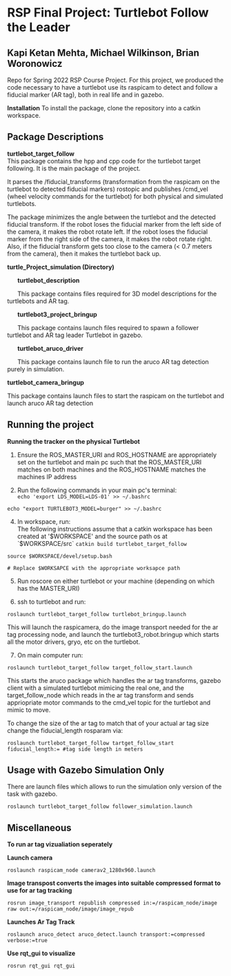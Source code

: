 # RSP Final Project: Turtlebot Follow the Leader
Kapi Ketan Mehta, Michael Wilkinson, Brian Woronowicz
------------------------------------------------
Repo for Spring 2022 RSP Course Project.
For this project, we produced the code necessary to have a turtlebot use its raspicam to detect and follow a fiducial marker (AR tag), both in real life and in gazebo. 

__Installation__
To install the package, clone the repository into a catkin workspace.

__Package Descriptions__
------------------------------------------------
__turtlebot_target_follow__  
This package contains the hpp and cpp code for the turtlebot target following. It is the main package of the project.  
	
It parses the /fiducial_transforms (transformation from the raspicam on the turtlebot to detected fiducial markers) rostopic and publishes /cmd_vel (wheel velocity commands for the turtlebot) for both physical and simulated turtlebots.   
	
The package minimizes the angle between the turtlebot and the detected fiducial transform. If the robot loses the fiducial marker from the left side of the camera, it makes the robot rotate left. If the robot loses the fiducial marker from the right side of the camera, it makes the robot rotate right. Also, if the fiducial transform gets too close to the camera (< 0.7 meters from the camera), then it makes the turtlebot back up.  
	
	
__turtle_Project_simulation (Directory)__

&nbsp;&nbsp;&nbsp;&nbsp;&nbsp;&nbsp;__turtlebot_description__

&nbsp;&nbsp;&nbsp;&nbsp;&nbsp;&nbsp;This package contains files required for 3D model descriptions for the turtlebots and AR tag.  
	
&nbsp;&nbsp;&nbsp;&nbsp;&nbsp;&nbsp;__turtlebot3_project_bringup__

&nbsp;&nbsp;&nbsp;&nbsp;&nbsp;&nbsp;This package contains launch files required to spawn a follower turtlebot and AR tag leader Turtlebot in gazebo.  
	
&nbsp;&nbsp;&nbsp;&nbsp;&nbsp;&nbsp;__turtlebot_aruco_driver__

&nbsp;&nbsp;&nbsp;&nbsp;&nbsp;&nbsp;This package contains launch file to run the aruco AR tag detection purely in simulation.  
	
__turtlebot_camera_bringup__  

This package contains launch files to start the raspicam on the turtlebot and launch aruco AR tag detection




__Running the project__
------------------------------------------------

__Running the tracker on the physical Turtlebot__
1. Ensure the ROS_MASTER_URI and ROS_HOSTNAME are appropriately set on the turtlebot and main pc such that the ROS_MASTER_URI matches on both machines and the ROS_HOSTNAME matches the machines IP address

2. Run the following commands in your main pc's terminal:  
```echo 'export LDS_MODEL=LDS-01' >> ~/.bashrc```
	
```echo "export TURTLEBOT3_MODEL=burger" >> ~/.bashrc```
	
4. In workspace, run:  
The following instructions assume that a catkin workspace has been created at '$WORKSPACE' and the source path os at `$WORKSPACE/src`
```catkin build turtlebot_target_follow```  
	
```
source $WORKSPACE/devel/setup.bash

# Replace $WORKSAPCE with the appropriate worksapce path
```

5.  Run roscore on either turtlebot or your machine (depending on which has the MASTER_URI)

6. ssh to turtlebot and run:  
	
```roslaunch turtlebot_target_follow turtlebot_bringup.launch```

This will launch the raspicamera, do the image transport needed for the ar tag processing node, and launch the turtlebot3_robot.bringup which starts all the motor drivers, gryo, etc on the turtlebot. 

7. On main computer run:  
	
```roslaunch turtlebot_target_follow target_follow_start.launch```

This starts the aruco package which handles the ar tag transforms, gazebo client with a simulated turtlebot mimicing the real one, and the target_follow_node which reads in the ar tag transform and sends appriopriate motor commands to the cmd_vel topic for the turtlebot and mimic to move.

To change the size of the ar tag to match that of your actual ar tag size change the fiducial_length rosparam via:  
	
```roslaunch turtlebot_target_follow tartget_follow_start fiducial_length:= #tag side length in meters```
  
__Usage with Gazebo Simulation Only__
-----------------------------------------------

There are launch files which allows to run the simulation only version of the task with gazebo.
	
```roslaunch turtlebot_target_follow follower_simulation.launch```

__Miscellaneous__
-----------------------------------------------

__To run ar tag vizualiation seperately__
	
__Launch camera__  
	
```roslaunch raspicam_node camerav2_1280x960.launch```

__Image transpost converts the images into suitable compressed format to use for ar tag tracking__
	
```rosrun image_transport republish compressed in:=/raspicam_node/image raw out:=/raspicam_node/image/image_repub```

__Launches Ar Tag Track__
	
```roslaunch aruco_detect aruco_detect.launch transport:=compressed verbose:=true```

__Use rqt_gui to visualize__
	
```rosrun rqt_gui rqt_gui```

